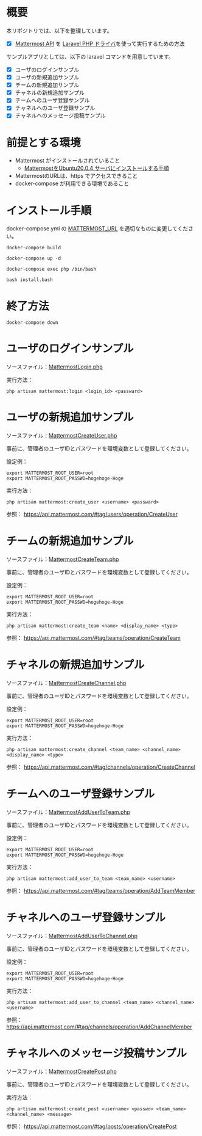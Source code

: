 # 概要
本リポジトリでは、以下を整理しています。

- [x] [Mattermost API](https://api.mattermost.com/) を [Laravel PHP ドライバ](https://github.com/gnello/laravel-mattermost-driver)を使って実行するための方法

サンプルアプリとしては、以下の laravel コマンドを用意しています。

- [X] ユーザのログインサンプル
- [X] ユーザの新規追加サンプル
- [X] チームの新規追加サンプル
- [X] チャネルの新規追加サンプル
- [X] チームへのユーザ登録サンプル
- [X] チャネルへのユーザ登録サンプル
- [X] チャネルへのメッセージ投稿サンプル

# 前提とする環境

- Mattermost がインストールされていること
  - [MattermostをUbuntu20.0.4 サーバにインストールする手順](https://qiita.com/kanetugu2018/items/51cdab279d81ae06aa70)
- MattermostのURLは、https でアクセスできること
- docker-compose が利用できる環境であること


# インストール手順

docker-compose.yml の [MATTERMOST_URL](https://github.com/tmori/tutorial_mattermost/blob/a1918b7ccb10a9f3338ac2e5a48a9e0e09705064/docker-compose.yml#L10) を適切なものに変更してください。


```
docker-compose build
```

```
docker-compose up -d
```

```
docker-compose exec php /bin/bash
```

```
bash install.bash
```


# 終了方法

```
docker-compose down
```

# ユーザのログインサンプル

ソースファイル：[MattermostLogin.php](https://github.com/tmori/tutorial_mattermost/blob/main/php/hako/apps/MattermostLogin.php)

実行方法：
```
php artisan mattermost:login <login_id> <passward>
```


# ユーザの新規追加サンプル

ソースファイル：[MattermostCreateUser.php](https://github.com/tmori/tutorial_mattermost/blob/main/php/hako/apps/MattermostCreateUser.php)


事前に、管理者のユーザIDとパスワードを環境変数として登録してください。

設定例：
```
export MATTERMOST_ROOT_USER=root
export MATTERMOST_ROOT_PASSWD=hogehoge-Hoge
```

実行方法：
```
php artisan mattermost:create_user <username> <passward>
```

参照：
https://api.mattermost.com/#tag/users/operation/CreateUser


# チームの新規追加サンプル

ソースファイル：[MattermostCreateTeam.php](https://github.com/tmori/tutorial_mattermost/blob/main/php/hako/apps/MattermostCreateTeam.php)


事前に、管理者のユーザIDとパスワードを環境変数として登録してください。

設定例：
```
export MATTERMOST_ROOT_USER=root
export MATTERMOST_ROOT_PASSWD=hogehoge-Hoge
```

実行方法：
```
php artisan mattermost:create_team <name> <display_name> <type>
```

参照：
https://api.mattermost.com/#tag/teams/operation/CreateTeam


# チャネルの新規追加サンプル

ソースファイル：[MattermostCreateChannel.php](https://github.com/tmori/tutorial_mattermost/blob/main/php/hako/apps/MattermostCreateChannel.php)


事前に、管理者のユーザIDとパスワードを環境変数として登録してください。

設定例：
```
export MATTERMOST_ROOT_USER=root
export MATTERMOST_ROOT_PASSWD=hogehoge-Hoge
```

実行方法：
```
php artisan mattermost:create_channel <team_name> <channel_name> <display_name> <type>
```

参照：
https://api.mattermost.com/#tag/channels/operation/CreateChannel



# チームへのユーザ登録サンプル

ソースファイル：[MattermostAddUserToTeam.php](https://github.com/tmori/tutorial_mattermost/blob/main/php/hako/apps/MattermostAddUserToTeam.php)


事前に、管理者のユーザIDとパスワードを環境変数として登録してください。

設定例：
```
export MATTERMOST_ROOT_USER=root
export MATTERMOST_ROOT_PASSWD=hogehoge-Hoge
```

実行方法：
```
php artisan mattermost:add_user_to_team <team_name> <username>
```

参照：
https://api.mattermost.com/#tag/teams/operation/AddTeamMember


# チャネルへのユーザ登録サンプル

ソースファイル：[MattermostAddUserToChannel.php](https://github.com/tmori/tutorial_mattermost/blob/main/php/hako/apps/MattermostAddUserToChannel.php)


事前に、管理者のユーザIDとパスワードを環境変数として登録してください。

設定例：
```
export MATTERMOST_ROOT_USER=root
export MATTERMOST_ROOT_PASSWD=hogehoge-Hoge
```

実行方法：
```
php artisan mattermost:add_user_to_channel <team_name> <channel_name> <username>
```

参照：
https://api.mattermost.com/#tag/channels/operation/AddChannelMember


# チャネルへのメッセージ投稿サンプル

ソースファイル：[MattermostCreatePost.php](https://github.com/tmori/tutorial_mattermost/blob/main/php/hako/apps/MattermostCreatePost.php)


事前に、管理者のユーザIDとパスワードを環境変数として登録してください。

実行方法：
```
php artisan mattermost:create_post <username> <passwd> <team_name> <channel_name> <message>
```

参照：
https://api.mattermost.com/#tag/posts/operation/CreatePost
